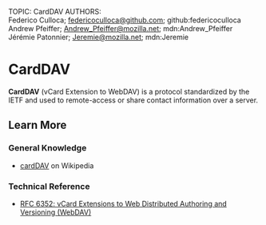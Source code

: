 TOPIC: CardDAV
AUTHORS: Federico Culloca; federicoculloca@github.com; github:federicoculloca
         Andrew Pfeiffer; Andrew_Pfeiffer@mozilla.net; mdn:Andrew_Pfeiffer
         Jérémie Patonnier; Jeremie@mozilla.net; mdn:Jeremie

# CardDAV

**CardDAV** (vCard Extension to WebDAV) is a protocol standardized by the IETF and used to
remote-access or share contact information over a server.

## Learn More

### General Knowledge

- [cardDAV](https://en.wikipedia.org/wiki/CardDAV) on Wikipedia

### Technical Reference

- [RFC 6352: vCard Extensions to Web Distributed Authoring and Versioning (WebDAV)](http://tools.ietf.org/html/rfc6352)
